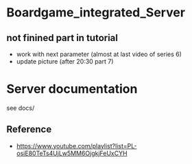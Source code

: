 # Boardgame_integrated_Server



## not finined part in tutorial
+ work with next parameter (almost at last video of series 6)
+ update picture (after 20:30 part 7)

# Server documentation
see docs/


## Reference
+ https://www.youtube.com/playlist?list=PL-osiE80TeTs4UjLw5MM6OjgkjFeUxCYH